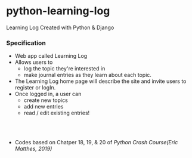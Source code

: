 # python-learning-log
Learning Log Created with Python &amp; Django

### Specification
* Web app called Learning Log
* Allows users to 
  * log the topic they're interested in
  * make journal entries as they learn about each topic.
* The Learning Log home page will describe the site and invite users to register or logIn.
* Once logged in, a user can
  * create new topics
  * add new entries
  * read / edit existing entries!
<br/>
<br/>

* Codes based on Chatper 18, 19, & 20 of *Python Crash Course(Eric Matthes, 2019)*
